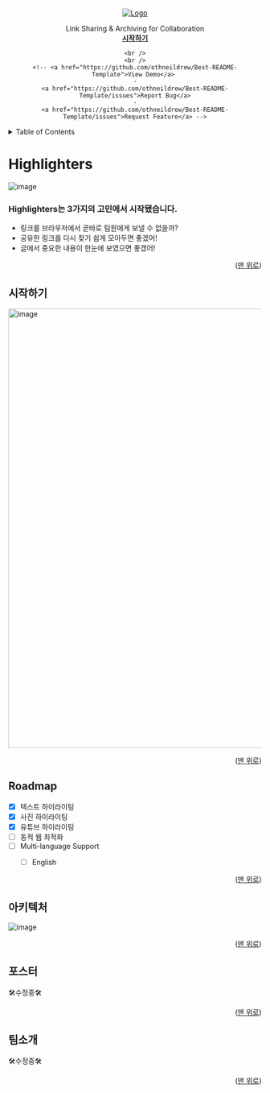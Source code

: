 
<a name="readme-top"></a>

<!--
*** Thanks for checking out the Best-README-Template. If you have a suggestion
*** that would make this better, please fork the repo and create a pull request
*** or simply open an issue with the tag "enhancement".
*** Don't forget to give the project a star!
*** Thanks again! Now go create something AMAZING! :D
-->


<!-- PROJECT SHIELDS -->
<!--
*** I'm using markdown "reference style" links for readability.
*** Reference links are enclosed in brackets [ ] instead of parentheses ( ).
*** See the bottom of this document for the declaration of the reference variables
*** for contributors-url, forks-url, etc. This is an optional, concise syntax you may use.
*** https://www.markdownguide.org/basic-syntax/#reference-style-links
-->


<!-- PROJECT LOGO -->
<br />
<div align="center">
  <a href="https://highlighters.site/" target="_blank">
    <img src="https://velog.velcdn.com/images/chobae/post/97fa6a9e-ebfb-48ba-8335-d6a5c3949a47/image.png" alt="Logo" width="" height="">
  </a>



  <p align="center">
   Link Sharing & Archiving for Collaboration
    <br />
    <a href="https://highlighters.site/"><strong>시작하기</strong></a>
    
    <br />
    <br />
    <!-- <a href="https://github.com/othneildrew/Best-README-Template">View Demo</a> 
    ·
    <a href="https://github.com/othneildrew/Best-README-Template/issues">Report Bug</a>
    ·
    <a href="https://github.com/othneildrew/Best-README-Template/issues">Request Feature</a> -->
  </p>
</div>

<!-- TABLE OF CONTENTS -->
<details>
  <summary>Table of Contents</summary>
  <ol>
    <li>
      <a href="#Highlighters">Highlighters😎</a>
    </li>
    <li>
      <a href="#시작하기">시작하기</a>
    </li>
    <li><a href="#roadmap">Roadmap</a></li>
    <li><a href="#아키텍처">아키텍처</a></li>
    <li><a href="#포스터">포스터</a></li>
    <li><a href="#팀소개">팀 소개</a></li>
  </ol>
</details>

<!-- ABOUT THE PROJECT -->

# Highlighters
<!-- 대충 이미지 -->
![image](https://user-images.githubusercontent.com/101175828/214380298-89b3f13f-6571-4399-a2a0-776cbe908c30.png)


 <h3 align="left">Highlighters는 3가지의 고민에서 시작됐습니다.</h3>

- 링크를 브라우저에서 곧바로 팀원에게 보낼 수 없을까? 
- 공유한 링크를 다시 찾기 쉽게 모아두면 좋겠어! 
- 글에서 중요한 내용이 한눈에 보였으면 좋겠어! 

<p align="right">(<a href="#readme-top">맨 위로</a>)</p>





<!-- GETTING STARTED -->

## 시작하기
  <a href="https://zircon-kale-103.notion.site/Highlighters-b7074bda3ec542e7bd4002babca6e5fc" target="_blank">
    <img width="873" alt="image" src="https://user-images.githubusercontent.com/101175828/214382114-4a8ed9b6-b446-4315-be4f-0984b4bd311a.png">
  </a>




<p align="right">(<a href="#readme-top">맨 위로</a>)</p>


<!-- ROADMAP -->

## Roadmap

- [x] 텍스트 하이라이팅
- [x] 사진 하이라이팅
- [x] 유튜브 하이라이팅
- [ ] 동적 웹 최적화
- [ ] Multi-language Support
  - [ ] English


<p align="right">(<a href="#readme-top">맨 위로</a>)</p>
<!-- 아키텍처 -->

## 아키텍처
![image](https://user-images.githubusercontent.com/101175828/214384335-2e829ad4-d4c2-40f0-be71-cf2ebcfc8166.png)


<p align="right">(<a href="#readme-top">맨 위로</a>)</p>

<!-- 포스터 -->

## 포스터
🛠️수정중🛠️
<p align="right">(<a href="#readme-top">맨 위로</a>)</p>

<!-- CONTACT -->

## 팀소개
🛠️수정중🛠️

<p align="right">(<a href="#readme-top">맨 위로</a>)</p>


<!-- MARKDOWN LINKS & IMAGES -->
<!-- https://www.markdownguide.org/basic-syntax/#reference-style-links -->

[contributors-shield]: https://img.shields.io/github/contributors/othneildrew/Best-README-Template.svg?style=for-the-badge
[contributors-url]: https://github.com/othneildrew/Best-README-Template/graphs/contributors
[forks-shield]: https://img.shields.io/github/forks/othneildrew/Best-README-Template.svg?style=for-the-badge
[forks-url]: https://github.com/othneildrew/Best-README-Template/network/members
[stars-shield]: https://img.shields.io/github/stars/othneildrew/Best-README-Template.svg?style=for-the-badge
[stars-url]: https://github.com/othneildrew/Best-README-Template/stargazers
[issues-shield]: https://img.shields.io/github/issues/othneildrew/Best-README-Template.svg?style=for-the-badge
[issues-url]: https://github.com/SY-Highlighters/Highlighters/issues
[product-screenshot]: images/screenshot.png
[next.js]: https://img.shields.io/badge/next.js-000000?style=for-the-badge&logo=nextdotjs&logoColor=white
[next-url]: https://nextjs.org/
[react.js]: https://img.shields.io/badge/React-20232A?style=for-the-badge&logo=react&logoColor=61DAFB
[react-url]: https://reactjs.org/
[vue.js]: https://img.shields.io/badge/Vue.js-35495E?style=for-the-badge&logo=vuedotjs&logoColor=4FC08D
[vue-url]: https://vuejs.org/
[angular.io]: https://img.shields.io/badge/Angular-DD0031?style=for-the-badge&logo=angular&logoColor=white
[angular-url]: https://angular.io/
[svelte.dev]: https://img.shields.io/badge/Svelte-4A4A55?style=for-the-badge&logo=svelte&logoColor=FF3E00
[svelte-url]: https://svelte.dev/
[laravel.com]: https://img.shields.io/badge/Laravel-FF2D20?style=for-the-badge&logo=laravel&logoColor=white
[laravel-url]: https://laravel.com
[bootstrap.com]: https://img.shields.io/badge/Bootstrap-563D7C?style=for-the-badge&logo=bootstrap&logoColor=white
[bootstrap-url]: https://getbootstrap.com
[jquery.com]: https://img.shields.io/badge/jQuery-0769AD?style=for-the-badge&logo=jquery&logoColor=white
[jquery-url]: https://jquery.com

